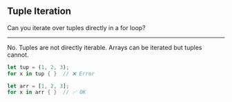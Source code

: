 ## Tuple Iteration

Can you iterate over tuples directly in a for loop?

---

No. Tuples are not directly iterable. Arrays can be iterated but tuples cannot.

```rust
let tup = (1, 2, 3);
for x in tup { }  // ❌ Error

let arr = [1, 2, 3];
for x in arr { }  // ✅ OK
```

